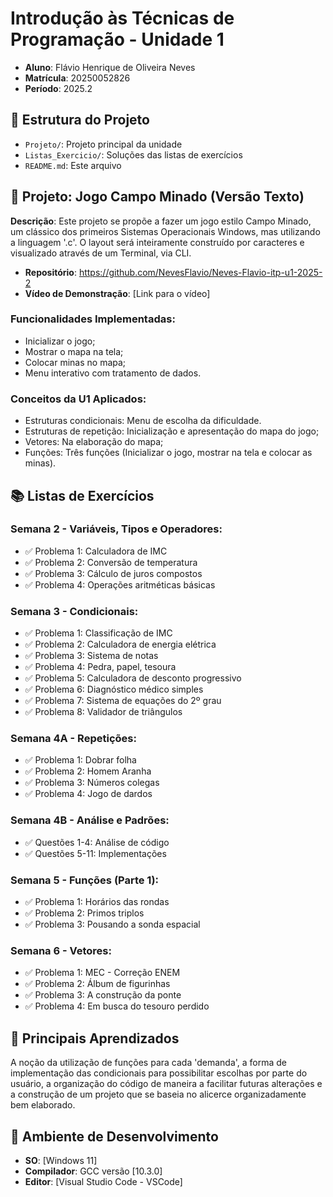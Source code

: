 # Introdução às Técnicas de Programação - Unidade 1

- **Aluno**: Flávio Henrique de Oliveira Neves
- **Matrícula**: 20250052826
- **Período**: 2025.2
## 📁 Estrutura do Projeto
- `Projeto/`: Projeto principal da unidade
- `Listas_Exercicio/`: Soluções das listas de exercícios
- `README.md`: Este arquivo
## 🚀 Projeto: Jogo Campo Minado (Versão Texto)
**Descrição**: Este projeto se propõe a fazer um jogo estilo Campo Minado, um clássico dos primeiros Sistemas Operacionais Windows, mas utilizando a linguagem '.c'. O layout será inteiramente construído por caracteres e visualizado através de um Terminal, via CLI.
- **Repositório**: https://github.com/NevesFlavio/Neves-Flavio-itp-u1-2025-2
- **Vídeo de Demonstração**: [Link para o vídeo]
### Funcionalidades Implementadas:
- Inicializar o jogo;
- Mostrar o mapa na tela;
- Colocar minas no mapa;
- Menu interativo com tratamento de dados.
### Conceitos da U1 Aplicados:
- Estruturas condicionais: Menu de escolha da dificuldade.
- Estruturas de repetição: Inicialização e apresentação do mapa do jogo;
- Vetores: Na elaboração do mapa;
- Funções: Três funções (Inicializar o jogo, mostrar na tela e colocar as minas).
## 📚 Listas de Exercícios
### Semana 2 - Variáveis, Tipos e Operadores:
- ✅ Problema 1: Calculadora de IMC
- ✅ Problema 2: Conversão de temperatura
- ✅ Problema 3: Cálculo de juros compostos
- ✅ Problema 4: Operações aritméticas básicas
### Semana 3 - Condicionais:
- ✅ Problema 1: Classificação de IMC
- ✅ Problema 2: Calculadora de energia elétrica
- ✅ Problema 3: Sistema de notas
- ✅ Problema 4: Pedra, papel, tesoura
- ✅ Problema 5: Calculadora de desconto progressivo
- ✅ Problema 6: Diagnóstico médico simples
- ✅ Problema 7: Sistema de equações do 2º grau
- ✅ Problema 8: Validador de triângulos
### Semana 4A - Repetições:
- ✅ Problema 1: Dobrar folha
- ✅ Problema 2: Homem Aranha
- ✅ Problema 3: Números colegas
- ✅ Problema 4: Jogo de dardos
### Semana 4B - Análise e Padrões:
- ✅ Questões 1-4: Análise de código
- ✅ Questões 5-11: Implementações
### Semana 5 - Funções (Parte 1):
- ✅ Problema 1: Horários das rondas
- ✅ Problema 2: Primos triplos
- ✅ Problema 3: Pousando a sonda espacial
### Semana 6 - Vetores:
- ✅ Problema 1: MEC - Correção ENEM
- ✅ Problema 2: Álbum de figurinhas
- ✅ Problema 3: A construção da ponte
- ✅ Problema 4: Em busca do tesouro perdido
## 🎯 Principais Aprendizados
A noção da utilização de funções para cada 'demanda', a forma de implementação das condicionais para possibilitar escolhas por parte do usuário, a organização do código de maneira a facilitar futuras alterações e a construção de um projeto que se baseia no alicerce organizadamente bem elaborado.
## 🔧 Ambiente de Desenvolvimento
- **SO**: [Windows 11]
- **Compilador**: GCC versão [10.3.0]
- **Editor**: [Visual Studio Code - VSCode]